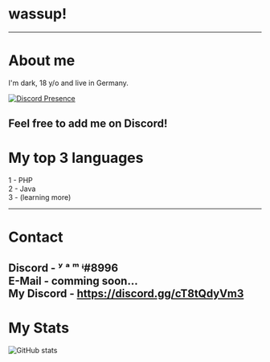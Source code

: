 # wassup!
---
# About me
I'm dark, 18 y/o and live in Germany. <br />

[![Discord Presence](https://api.lanyard.rest/v1/users/626101220116791296
                            )](https://discord.com/users/322832717081214977)

Feel free to add me on Discord!
---
# My top 3 languages
1 - PHP<br />
2 - Java<br />
3 - (learning more)<br />

---
# Contact
Discord - ʸ  ᵃ  ᵐ  ᶤ#8996<br />
E-Mail - comming soon...<br />
My Discord - https://discord.gg/cT8tQdyVm3
---
# My Stats
![GitHub stats](https://github-readme-stats.vercel.app/api?username=darkvirus6627&show_icons=true&theme=tokyonight)
